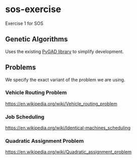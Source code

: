 # sos-exercise

Exercise 1 for SOS

## Genetic Algorithms
Uses the existing [PyGAD library](https://pygad.readthedocs.io/en/latest/) to simplify development.

## Problems
We specify the exact variant of the problem we are using.

### Vehicle Routing Problem
https://en.wikipedia.org/wiki/Vehicle_routing_problem

### Job Scheduling
https://en.wikipedia.org/wiki/Identical-machines_scheduling

### Quadratic Assignment Problem
https://en.wikipedia.org/wiki/Quadratic_assignment_problem